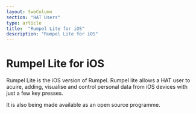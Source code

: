 ```yaml
---
layout: twoColumn
section: "HAT Users"
type: article
title:  "Rumpel Lite for iOS"
description: "Rumpel Lite for iOS"
---
```


# Rumpel Lite for iOS
Rumpel Lite is the iOS version of Rumpel. Rumpel lite allows a HAT user to acuire, adding, visualise and control personal data from iOS devices with just a few key presses. 

It is also being made available as an open source programme.

